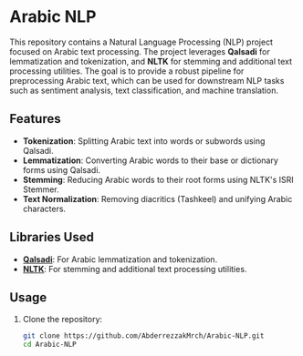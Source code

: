 # Arabic NLP

This repository contains a Natural Language Processing (NLP) project focused on Arabic text processing. The project leverages **Qalsadi** for lemmatization and tokenization, and **NLTK** for stemming and additional text processing utilities. The goal is to provide a robust pipeline for preprocessing Arabic text, which can be used for downstream NLP tasks such as sentiment analysis, text classification, and machine translation.

## Features

- **Tokenization**: Splitting Arabic text into words or subwords using Qalsadi.
- **Lemmatization**: Converting Arabic words to their base or dictionary forms using Qalsadi.
- **Stemming**: Reducing Arabic words to their root forms using NLTK's ISRI Stemmer.
- **Text Normalization**: Removing diacritics (Tashkeel) and unifying Arabic characters.

## Libraries Used

- **[Qalsadi](https://github.com/linuxscout/qalsadi)**: For Arabic lemmatization and tokenization.
- **[NLTK](https://www.nltk.org/)**: For stemming and additional text processing utilities.

## Usage

1. Clone the repository:
   ```bash
   git clone https://github.com/AbderrezzakMrch/Arabic-NLP.git
   cd Arabic-NLP
